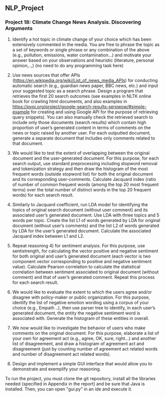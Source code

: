 ## NLP_Project

### Project 18: Climate Change News Analysis. Discovering Arguments  

1.	Identify a hot topic in climate change of your choice which has been extensively commented in the media. You are free to phrase the topic as a set of keywords or single phrase or any combination of the above (e.g., pollution, emissions, water contamination…) and motivate your answer based on your observations and heuristic (literature, personal opinion,..,)  (no need to do any programming task here)

2.	Use news sources that offer APIs (https://en.wikipedia.org/wiki/List_of_news_media_APIs) for conducting automatic search (e.g., guardian news paper, BBC news, etc.) and input your suggested topic as a search phrase. Design a program that retrieves the first 20 search outcomes (see examples in NLTK online book for crawling html documents, and also examples in https://pypi.org/project/google-search-results-serpwow/#simple-example for creating and using Google API for the purpose of retrieving query snippets). You can also manually check the retrieved search to include only those documents (search results) which contain high proportion of user’s generated content in terms of comments on the news or topic raised by another user. For each outputted document, generate a separate document that includes only comments related to that document. 

3.	We would like to test the extent of overlapping between the original document and the user-generated document. For this purpose, for each search output, use standard preprocessing including stopword removal and tokenization strategy and then draw the histogram of the most frequent words (outside stopword list) for both the original document and its corresponding user-comments. Calculate Jacquard index (ratio of number of common frequent words (among the top 20 most frequent terms) over the total number of distinct words in the top 20 frequent words) for each search result.  

4.	Similarly to Jacquard coefficient, run LDA model for identifying the topics of original search document (without user comment) and its associated user’s generated document. Use LDA with three topics and 5 words per topic. Create the list L1 of words generated by LDA for original document (without user’s comments) and the list L2 of words generated by LDA for the user’s generated document. Calculate the associated Jacquard index between L1 and L2. 

5.	Repeat reasoning 4) for sentiment analysis. For this purpose, use sentistrength, for calculating the vector positive and negative sentiment for both original and user’s generated document (each vector is two component vector corresponding to positive and negative sentiment value). Calculate Pearson correlation to calculate the statistical correlation between sentiment associated to original document (without comment) and that of user’s generated comment. Repeat this process for each search result.  

6.	We would like to evaluate the extent to which the users agree and/or disagree with policy-maker or public organization. For this purpose, identify the list of negative emotion wording using a corpus of your choice (e.g., Empath ..), then use parser tree to identify, in each user’s generated document, the entity the negative sentiment word is associated with. Generate the histogram of these entities in overall. 

7.	We now would like to investigate the behavior of users who make comments on the original document. For this purpose, elaborate a list of your own for agreement act (e.g., agree, OK, sure, right…) and another list of disagreement, and draw a histogram of agreement act and disagreement (just by counting number of agreement act related words and number of disagreement act related words). 

8.	Design and implement a simple GUI interface that would allow you to demonstrate and exemplify your reasoning.


To run the project, you must clone the git repository, install all the libraries needed (specified in Appendix in the report) and be sure that Java is installed. Then, you can open "gui.py" in an ide and execute it.
